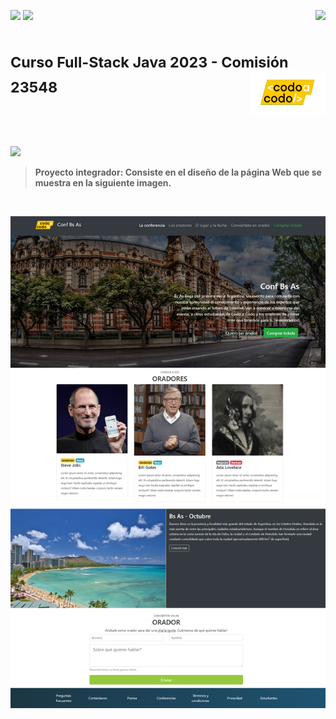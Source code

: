 
<p align="left"><a href="#"><img src="https://img.shields.io/badge/-HTML-red"></a>
  <a href="#"><img src="https://img.shields.io/badge/-CSS-yellow"></a>
                <a href="#"><img align="right" sytle="inline"  src="https://img.shields.io/badge/ALUMNO-GABRIEL%20AGUILAR-brown"></a>
   </p>



 #  <p><sub align="center">Curso Full-Stack Java 2023  -  Comisión 23548 </sub>   <img align="right" sytle="inline" src="/assets/img/codoacodo.png" width="120" /> </p> <br>

<p align="left"> <a href="#"><img src="https://img.shields.io/badge/DESIGN-RESPONSIVE-orange"></a> </p>


> **Proyecto integrador: Consiste en el diseño de la página Web que se muestra en la siguiente imagen.**
<br>
<p align="center">
<img  src="/assets/img/model.jpg" />
</p>
